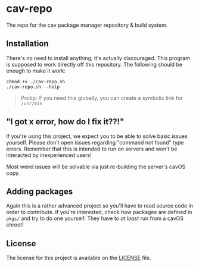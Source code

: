 # cav-repo

The repo for the cav package manager repository & build system.

## Installation
There's no need to install anything; it's actually discouraged. This program is supposed to work directly off this repository. The following should be enough to make it work:
```
chmod +x ./cav-repo.sh
./cav-repo.sh --help
```

> Protip: If you need this globally, you can create a symbolic link for `/usr/bin`

## "I got x error, how do I fix it??!"
If you're using this project, we expect you to be able to solve basic issues yourself. Please don't open issues regarding "command not found" type errors. Remember that this is intended to run on servers and won't be interacted by inexperienced users!

Most weird issues will be solvable via just re-building the server's cavOS copy.

## Adding packages
Again this is a rather advanced project so you'll have to read source code in order to contribute. If you're interested, check how packages are defined in `pkgs/` and try to do one yourself. They have to *at least* run from a cavOS chroot!

## License
The license for this project is available on the [LICENSE](LICENSE) file.
